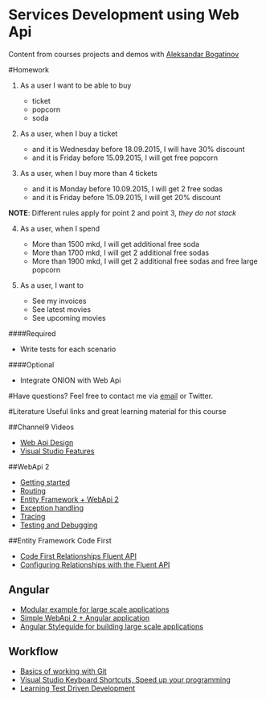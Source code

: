 # Services Development using Web Api
Content from courses projects and demos with [Aleksandar Bogatinov](//twitter.com/WpXAce)

#Homework
1. As a user I want to be able to buy
	- ticket
	- popcorn
	- soda

2. As a user, when I buy a ticket
	- and it is Wednesday before 18.09.2015, I will have 30% discount
	- and it is Friday before 15.09.2015, I will get free popcorn

3. As a user, when I buy more than 4 tickets
	- and it is Monday before 10.09.2015, I will get 2 free sodas
	- and it is Friday before 15.09.2015, I will get 20% discount

**NOTE**: Different rules apply for point 2 and point 3, *they do not stack*

4. As a user, when I spend
	- More than 1500 mkd, I will get additional free soda
	- More than 1700 mkd, I will get 2 additional free sodas
	- More than 1900 mkd, I will get 2 additional free sodas and free large popcorn

5. As a user, I want to
	- See my invoices
	- See latest movies
	- See upcoming movies


####Required
  - Write tests for each scenario

####Optional
  - Integrate ONION with Web Api



#Have questions?
Feel free to contact me via [email](mailto:bogatinov@outlook.com?Subject=SEDC%20WebApi2) or Twitter.

#Literature
Useful links and great learning material for this course

##Channel9 Videos
 * [Web Api Design](https://channel9.msdn.com/Series/Web-API-Design)
 * [Visual Studio Features](https://channel9.msdn.com/Series/Visual-Studio-2012-Premium-and-Ultimate-Overview)

##WebApi 2
 * [Getting started](http://www.asp.net/web-api/overview/getting-started-with-aspnet-web-api/tutorial-your-first-web-api) 
 * [Routing](http://www.asp.net/web-api/overview/web-api-routing-and-actions) 
 * [Entity Framework + WebApi 2](http://www.asp.net/web-api/overview/data/using-web-api-with-entity-framework/part-1)
 * [Exception handling](http://www.asp.net/web-api/overview/error-handling/exception-handling)
 * [Tracing](http://www.asp.net/web-api/overview/testing-and-debugging/tracing-in-aspnet-web-api)
 * [Testing and Debugging](http://www.asp.net/web-api/overview/testing-and-debugging/unit-testing-controllers-in-web-api)

##Entity Framework Code First
* [Code First Relationships Fluent API](https://msdn.microsoft.com/en-us/data/hh134698.aspx)
* [Configuring Relationships with the Fluent API](https://msdn.microsoft.com/en-us/data/jj591620.aspx)
   
## Angular
 * [Modular example for large scale applications](https://github.com/johnpapa/ng-demos/tree/master/modular)
 * [Simple WebApi 2 + Angular application](https://github.com/AzureADSamples/SinglePageApp-WebAPI-AngularJS-DotNet)
 * [Angular Styleguide for building large scale applications](https://github.com/johnpapa/angular-styleguide)

## Workflow
 * [Basics of working with Git](http://git-scm.com/doc)
 * [Visual Studio Keyboard Shortcuts, Speed up your programming](http://visualstudioshortcuts.com/2013/)
 * [Learning Test Driven Development](https://github.com/garora/TDD-Katas)
